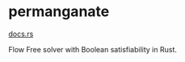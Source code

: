 # permanganate

[docs.rs](https://docs.rs/permanganate/)

Flow Free solver with Boolean satisfiability in Rust.